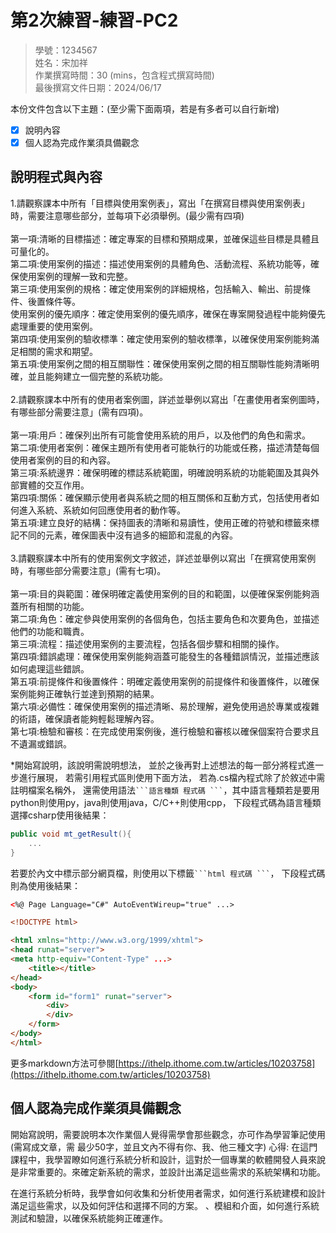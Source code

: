 # 第2次練習-練習-PC2
>
>學號：1234567
><br />
>姓名：宋加祥
><br />
>作業撰寫時間：30 (mins，包含程式撰寫時間)
><br />
>最後撰寫文件日期：2024/06/17
>

本份文件包含以下主題：(至少需下面兩項，若是有多者可以自行新增)
- [x] 說明內容
- [x] 個人認為完成作業須具備觀念

## 說明程式與內容
1.請觀察課本中所有「⽬標與使⽤案例表」，寫出「在撰寫⽬標與使⽤案例表」時，需要注意哪些部分，並每項下必須舉例。(最少需有四項)
<br>
<br>第一項:清晰的目標描述：確定專案的目標和預期成果，並確保這些目標是具體且可量化的。
<br>第二項:使用案例的描述：描述使用案例的具體角色、活動流程、系統功能等，確保使用案例的理解一致和完整。
<br>第三項:使用案例的規格：確定使用案例的詳細規格，包括輸入、輸出、前提條件、後置條件等。
<br>使用案例的優先順序：確定使用案例的優先順序，確保在專案開發過程中能夠優先處理重要的使用案例。
<br>第四項:使用案例的驗收標準：確定使用案例的驗收標準，以確保使用案例能夠滿足相關的需求和期望。
<br>第五項:使用案例之間的相互關聯性：確保使用案例之間的相互關聯性能夠清晰明確，並且能夠建立一個完整的系統功能。
<br>
<br>2.請觀察課本中所有的使⽤者案例圖，詳述並舉例以寫出「在畫使⽤者案例圖時，
有哪些部分需要注意」(需有四項)。
<br>
<br>第一項:用戶：確保列出所有可能會使用系統的用戶，以及他們的角色和需求。
<br>第二項:使用者案例：確保主題所有使用者可能執行的功能或任務，描述清楚每個使用者案例的目的和內容。
<br>第三項:系統邊界：確保明確的標誌系統範圍，明確說明系統的功能範圍及其與外部實體的交互作用。
<br>第四項:關係：確保顯示使用者與系統之間的相互關係和互動方式，包括使用者如何進入系統、系統如何回應使用者的動作等。
<br>第五項:建立良好的結構：保持圖表的清晰和易讀性，使用正確的符號和標籤來標記不同的元素，確保圖表中沒有過多的細節和混亂的內容。
<br>
<br>3.請觀察課本中所有的使⽤案例⽂字敘述，詳述並舉例以寫出「在撰寫使⽤案例
時，有哪些部分需要注意」(需有七項)。
<br>
<br>第一項:目的與範圍：確保明確定義使用案例的目的和範圍，以便確保案例能夠涵蓋所有相關的功能。
<br>第二項:角色：確定參與使用案例的各個角色，包括主要角色和次要角色，並描述他們的功能和職責。
<br>第三項:流程：描述使用案例的主要流程，包括各個步驟和相關的操作。
<br>第四項:錯誤處理：確保使用案例能夠涵蓋可能發生的各種錯誤情況，並描述應該如何處理這些錯誤。
<br>第五項:前提條件和後置條件：明確定義使用案例的前提條件和後置條件，以確保案例能夠正確執行並達到預期的結果。
<br>第六項:必備性：確保使用案例的描述清晰、易於理解，避免使用過於專業或複雜的術語，確保讀者能夠輕鬆理解內容。
<br>第七項:檢驗和審核：在完成使用案例後，進行檢驗和審核以確保個案符合要求且不遺漏或錯誤。


*開始寫說明，該說明需說明想法，
並於之後再對上述想法的每一部分將程式進一步進行展現，
若需引用程式區則使用下面方法，
若為.cs檔內程式除了於敘述中需註明檔案名稱外，
還需使用語法` ```語言種類 程式碼 ``` `，其中語言種類若是要用python則使用py，java則使用java，C/C++則使用cpp，
下段程式碼為語言種類選擇csharp使用後結果：

```csharp
public void mt_getResult(){
    ...
}
```

若要於內文中標示部分網頁檔，則使用以下標籤` ```html 程式碼 ``` `，
下段程式碼則為使用後結果：

```html
<%@ Page Language="C#" AutoEventWireup="true" ...>

<!DOCTYPE html>

<html xmlns="http://www.w3.org/1999/xhtml">
<head runat="server">
<meta http-equiv="Content-Type" ...>
    <title></title>
</head>
<body>
    <form id="form1" runat="server">
        <div>
        </div>
    </form>
</body>
</html>
```
更多markdown方法可參閱[https://ithelp.ithome.com.tw/articles/10203758](https://ithelp.ithome.com.tw/articles/10203758)

## 個人認為完成作業須具備觀念

開始寫說明，需要說明本次作業個人覺得需學會那些觀念，亦可作為學習筆記使用 (需寫成文章，需
最少50字，並且文內不得有你、我、他三種文字)
心得:
在這門課程中，我學習瞭如何進行系統分析和設計，這對於一個專業的軟體開發人員來說是非常重要的。來確定新系統的需求，並設計出滿足這些需求的系統架構和功能。

在進行系統分析時，我學會如何收集和分析使用者需求，如何進行系統建模和設計滿足這些需求，以及如何評估和選擇不同的方案。 、模組和介面，如何進行系統測試和驗證，以確保系統能夠正確運作。





